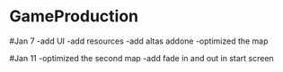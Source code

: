 # GameProduction

#Jan 7
-add UI
-add resources
-add altas addone
-optimized the map

#Jan 11
-optimized the second map
-add fade in and out in start screen

